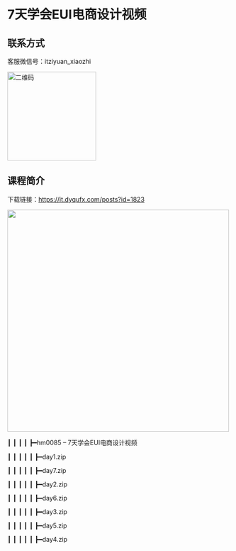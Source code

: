 # 7天学会EUI电商设计视频

## 联系方式

客服微信号：itziyuan_xiaozhi

<img src="https://ziyuanyun.oss-cn-guangzhou.aliyuncs.com/common/20240614073449/666b82192834a.jpg" width="200" height="200" alt="二维码">

## 课程简介

下载链接：https://it.dyqufx.com/posts?id=1823

<img src="https://ziyuanyun.oss-cn-guangzhou.aliyuncs.com/yun/20240515183542/66448ffe94fab.jpg" width="500" alt="">

  ┃ ┃ ┃ ┃ ┣━hm0085 &#8211; 7天学会EUI电商设计视频

 ┃ ┃ ┃ ┃ ┃ ┣━day1.zip

 ┃ ┃ ┃ ┃ ┃ ┣━day7.zip

 ┃ ┃ ┃ ┃ ┃ ┣━day2.zip

 ┃ ┃ ┃ ┃ ┃ ┣━day6.zip

 ┃ ┃ ┃ ┃ ┃ ┣━day3.zip

 ┃ ┃ ┃ ┃ ┃ ┣━day5.zip

 ┃ ┃ ┃ ┃ ┃ ┣━day4.zip

  